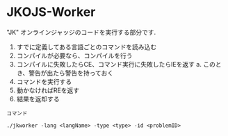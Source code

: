 # JKOJS-Worker
"JK" オンラインジャッジのコードを実行する部分です.

1. すでに定義してある言語ごとのコマンドを読み込む
2. コンパイルが必要なら、コンパイルを行う
3. コンパイルに失敗したらCE、コマンド実行に失敗したらIEを返す
    a. このとき、警告が出たら警告を持っておく
4. コマンドを実行する
5. 動かなければREを返す
6. 結果を返却する

```
コマンド

./jkworker -lang <langName> -type <type> -id <problemID>
```
